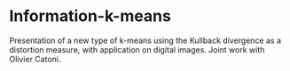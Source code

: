 # Information-k-means
Presentation of a new type of k-means using the Kullback divergence as a distortion measure, with application on digital images. Joint work with Olivier Catoni.
